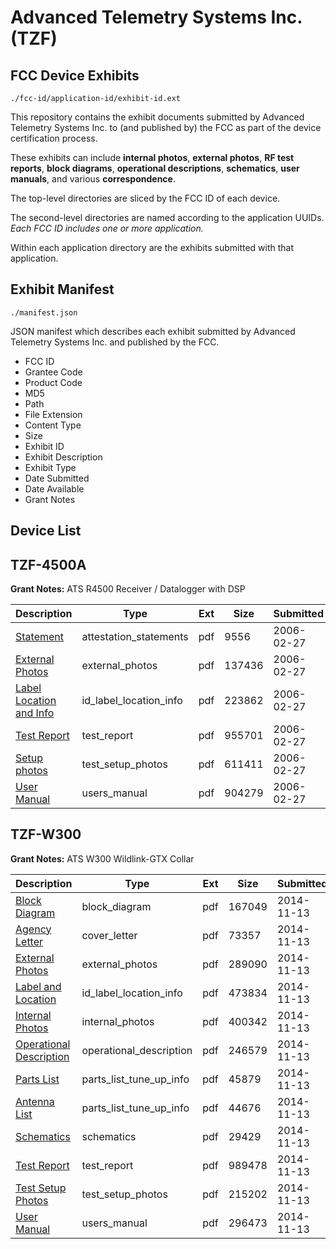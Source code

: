 # Advanced Telemetry Systems Inc. (TZF)
## FCC Device Exhibits

```
./fcc-id/application-id/exhibit-id.ext
```

This repository contains the exhibit documents submitted by Advanced Telemetry Systems Inc. to (and published by) the FCC as part of the device certification process.

These exhibits can include **internal photos**, **external photos**, **RF test reports**, **block diagrams**, **operational descriptions**, **schematics**, **user manuals**, and various **correspondence**.

The top-level directories are sliced by the FCC ID of each device.

The second-level directories are named according to the application UUIDs. *Each FCC ID includes one or more application.*

Within each application directory are the exhibits submitted with that application. 

## Exhibit Manifest

```
./manifest.json
```

JSON manifest which describes each exhibit submitted by Advanced Telemetry Systems Inc. and published by the FCC.

- FCC ID
- Grantee Code
- Product Code
- MD5
- Path
- File Extension
- Content Type
- Size
- Exhibit ID
- Exhibit Description
- Exhibit Type
- Date Submitted
- Date Available
- Grant Notes

## Device List
## TZF-4500A
**Grant Notes:** ATS R4500 Receiver / Datalogger with DSP

| Description | Type | Ext | Size | Submitted | Available |
| ----------- | ---- | --- | ---- | --------- | --------- |
| [Statement](TZF-4500A/fe5be129bed7fb4601ff49d5121b1f61/632021.pdf) | attestation_statements | pdf | 9556 | 2006-02-27 | 2006-02-27 |
| [External Photos](TZF-4500A/fe5be129bed7fb4601ff49d5121b1f61/632019.pdf) | external_photos | pdf | 137436 | 2006-02-27 | 2006-02-27 |
| [Label Location and Info](TZF-4500A/fe5be129bed7fb4601ff49d5121b1f61/632017.pdf) | id_label_location_info | pdf | 223862 | 2006-02-27 | 2006-02-27 |
| [Test Report](TZF-4500A/fe5be129bed7fb4601ff49d5121b1f61/632008.pdf) | test_report | pdf | 955701 | 2006-02-27 | 2006-02-27 |
| [Setup photos](TZF-4500A/fe5be129bed7fb4601ff49d5121b1f61/632006.pdf) | test_setup_photos | pdf | 611411 | 2006-02-27 | 2006-02-27 |
| [User Manual](TZF-4500A/fe5be129bed7fb4601ff49d5121b1f61/632004.pdf) | users_manual | pdf | 904279 | 2006-02-27 | 2006-02-27 |
## TZF-W300
**Grant Notes:** ATS W300 Wildlink-GTX Collar

| Description | Type | Ext | Size | Submitted | Available |
| ----------- | ---- | --- | ---- | --------- | --------- |
| [Block Diagram](TZF-W300/95e84d08f1ab0e6c568ab5f4ca84d687/2443241.pdf) | block_diagram | pdf | 167049 | 2014-11-13 | 2014-11-13 |
| [Agency Letter](TZF-W300/95e84d08f1ab0e6c568ab5f4ca84d687/2443242.pdf) | cover_letter | pdf | 73357 | 2014-11-13 | 2014-11-13 |
| [External Photos](TZF-W300/95e84d08f1ab0e6c568ab5f4ca84d687/2443243.pdf) | external_photos | pdf | 289090 | 2014-11-13 | 2014-11-13 |
| [Label and Location](TZF-W300/95e84d08f1ab0e6c568ab5f4ca84d687/2443244.pdf) | id_label_location_info | pdf | 473834 | 2014-11-13 | 2014-11-13 |
| [Internal Photos](TZF-W300/95e84d08f1ab0e6c568ab5f4ca84d687/2443245.pdf) | internal_photos | pdf | 400342 | 2014-11-13 | 2014-11-13 |
| [Operational Description](TZF-W300/95e84d08f1ab0e6c568ab5f4ca84d687/2443246.pdf) | operational_description | pdf | 246579 | 2014-11-13 | 2014-11-13 |
| [Parts List](TZF-W300/95e84d08f1ab0e6c568ab5f4ca84d687/2443247.pdf) | parts_list_tune_up_info | pdf | 45879 | 2014-11-13 | 2014-11-13 |
| [Antenna List](TZF-W300/95e84d08f1ab0e6c568ab5f4ca84d687/2443248.pdf) | parts_list_tune_up_info | pdf | 44676 | 2014-11-13 | 2014-11-13 |
| [Schematics](TZF-W300/95e84d08f1ab0e6c568ab5f4ca84d687/2443249.pdf) | schematics | pdf | 29429 | 2014-11-13 | 2014-11-13 |
| [Test Report](TZF-W300/95e84d08f1ab0e6c568ab5f4ca84d687/2443250.pdf) | test_report | pdf | 989478 | 2014-11-13 | 2014-11-13 |
| [Test Setup Photos](TZF-W300/95e84d08f1ab0e6c568ab5f4ca84d687/2443251.pdf) | test_setup_photos | pdf | 215202 | 2014-11-13 | 2014-11-13 |
| [User Manual](TZF-W300/95e84d08f1ab0e6c568ab5f4ca84d687/2443252.pdf) | users_manual | pdf | 296473 | 2014-11-13 | 2014-11-13 |
